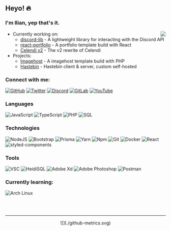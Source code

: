 ## Heyo! 🔥

### I'm Ilian, yep that's it.

<a href="https://discord.com/users/597445640129085440/">
  <img src="https://lanyard-profile-readme.vercel.app/api/597445640129085440?idleMessage=Not%20doing%20shit%20lol" align="right" />
</a>

- Currently working on:
    - [discord-lib](https://github.com/discord-lib/discord-lib) - A lightweight library for interacting with the Discord API
    - [react-portfolio](https://github.com/Iliannnn/React-Portfolio) - A portfolio template build with React
    - [Celendi v2](https://celendi.me/) - The v2 rewrite of Celendi
- Projects:
    - [Imagehost](https://github.com/Iliannnn/Imagehost-Template-PHP) - A imagehost template build with PHP
    - [Hastebin](https://github.com/Jqstln/hastebin) - Hastebin client & server, custom self-hosted

### Connect with me:

<a href="https://github.com/Iliannnn">![GitHub](https://img.shields.io/badge/-GitHub-000?&logo=GitHub)</a>
<a href="https://twitter.com/Iliannnnn/">![Twitter](https://img.shields.io/badge/-Twitter-000?&logo=Twitter)</a>
<a href="https://discord.com/users/597445640129085440/">![Discord](https://img.shields.io/badge/-Discord-000?&logo=discord)</a>
<a href="https://gitlab.com/Iliannnn/">![GitLab](https://img.shields.io/badge/-GitLab-000?&logo=GitLab)</a>
<a href="https://youtube.com/channel/UCLpjXcD-JbYygD1e1rYYObA?sub_confirmation=1/">![YouTube](https://img.shields.io/badge/-YouTube-000?&logo=YouTube)</a>

### Languages

![JavaScript](https://img.shields.io/badge/-JavaScript-000?&logo=JavaScript) ![TypeScript](https://img.shields.io/badge/-TypeScript-000?&logo=TypeScript) ![PHP](https://img.shields.io/badge/-PHP-000?&logo=php) ![SQL](https://img.shields.io/badge/-SQL-000?&logo=MySQL)

### Technologies

![NodeJS](https://img.shields.io/badge/-Node.js-000?&logo=node.js) ![Bootstrap](https://img.shields.io/badge/-Bootstrap-000?&logo=bootstrap) ![Prisma](https://img.shields.io/badge/-Prisma-000?&logo=prisma) ![Yarn](https://img.shields.io/badge/-Yarn-000?&logo=yarn) ![Npm](https://img.shields.io/badge/-NPM-000?&logo=npm) ![Git](https://img.shields.io/badge/-Git-000?&logo=git) ![Docker](https://img.shields.io/badge/-Docker-000?&logo=Docker) ![React](https://img.shields.io/badge/-React-000?&logo=react) ![styled-components](https://img.shields.io/badge/-styled--components-000?&logo=styled-components)

### Tools

![VSC](https://img.shields.io/badge/-Visual%20Studio%20Code-000?&logo=visualstudiocode) ![HeidiSQL](https://img.shields.io/badge/-HeidiSQL-000?&logo=mysql) ![Adobe Xd](https://img.shields.io/badge/-Adobe%20Xd-000?&logo=Adobe%20XD) ![Adobe Photoshop](https://img.shields.io/badge/-Adobe%20Photoshop-000?&logo=Adobe%20Photoshop) ![Postman](https://img.shields.io/badge/-Postman-000?&logo=Postman)

### Currently learning:
![Arch Linux](https://img.shields.io/badge/-Arch%20Linux-000?&logo=Arch%20Linux)

<br />
<br />

---

<div align="center">
![](./github-metrics.svg)
</div>
